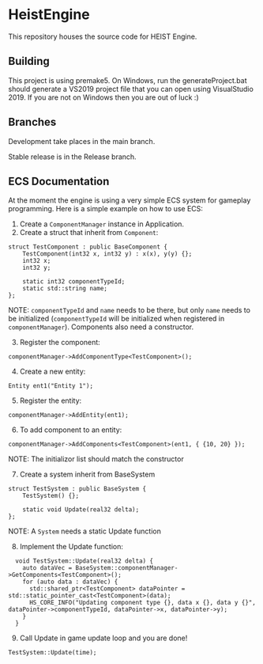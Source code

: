 # HeistEngine

This repository houses the source code for HEIST Engine.

## Building

This project is using premake5. On Windows, run the generateProject.bat should
generate a VS2019 project file that you can open using VisualStudio 2019. If you
are not on Windows then you are out of luck :)

## Branches

Development take places in the main branch.

Stable release is in the Release branch.

## ECS Documentation

At the moment the engine is using a very simple ECS system for gameplay programming. Here is a simple example on how to use ECS:

1. Create a `ComponentManager` instance in Application.
2. Create a struct that inherit from `Component`:

```
struct TestComponent : public BaseComponent {
	TestComponent(int32 x, int32 y) : x(x), y(y) {};
	int32 x;
	int32 y;

	static int32 componentTypeId;
	static std::string name;
};
```
NOTE: `componentTypeId` and `name` needs to be there, but only `name` needs to be initialized (`componentTypeId` will be initialized when registered in `componentManager`). Components also need a constructor.

3. Register the component:
```
componentManager->AddComponentType<TestComponent>();
```

4. Create a new entity:
```
Entity ent1("Entity 1");
```

5. Register the entity:
```
componentManager->AddEntity(ent1);
```

6. To add component to an entity:
```
componentManager->AddComponents<TestComponent>(ent1, { {10, 20} });
```
NOTE: The initializor list should match the constructor

7. Create a system inherit from BaseSystem
```
struct TestSystem : public BaseSystem {
	TestSystem() {};

	static void Update(real32 delta);
};
```
NOTE: A `System` needs a static Update function

8. Implement the Update function:
```
  void TestSystem::Update(real32 delta) {
    auto dataVec = BaseSystem::componentManager->GetComponents<TestComponent>();
    for (auto data : dataVec) {
      std::shared_ptr<TestComponent> dataPointer = std::static_pointer_cast<TestComponent>(data);
      HS_CORE_INFO("Updating component type {}, data x {}, data y {}", dataPointer->componentTypeId, dataPointer->x, dataPointer->y);
    }
  }
```

9. Call Update in game update loop and you are done!
```
TestSystem::Update(time);
```
